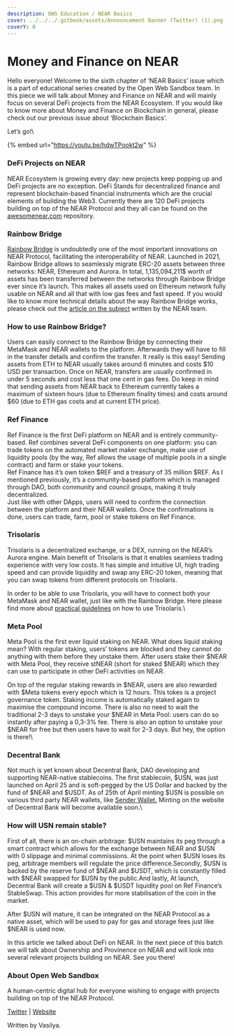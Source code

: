 ```yaml
---
description: OWS Education / NEAR Basics
cover: ../../../.gitbook/assets/Announcement Banner (Twitter) (1).png
coverY: 0
---
```


# Money and Finance on NEAR

Hello everyone! Welcome to the sixth chapter of ‘NEAR Basics’ issue which is a part of educational series created by the Open Web Sandbox team. In this piece we will talk about Money and Finance on NEAR and will mainly focus on several DeFi projects from the NEAR Ecosystem. If you would like to know more about Money and Finance on Blockchain in general, please check out our previous issue about ‘Blockchain Basics’.&#x20;

Let’s go!\


{% embed url="https://youtu.be/hdwTPookt2w" %}

### DeFi Projects on NEAR

NEAR Ecosystem is growing every day: new projects keep popping up and DeFi projects are no exception. DeFi Stands for decentralized finance and represent blockchain-based financial instruments which are the crucial elements of building the Web3. Currently there are 120 DeFi projects building on top of the NEAR Protocol and they all can be found on the [awesomenear.com](http://awesomenear.com) repository.

### Rainbow Bridge

[Rainbow Bridge](https://rainbowbridge.app/transfer) is undoubtedly one of the most important innovations on NEAR Protocol, facilitating the interoperability of NEAR. Launched in 2021, Rainbow Bridge allows to seamlessly migrate ERC-20 assets between three networks: NEAR, Ethereum and Aurora. In total, 1,135,094,211$ worth of assets has been transferred between the networks through Rainbow Bridge ever since it’s launch. This makes all assets used on Ethereum network fully usable on NEAR and all that with low gas fees and fast speed. If you would like to know more technical details about the way Rainbow Bridge works, please check out the [article on the subject](https://near.org/blog/eth-near-rainbow-bridge/) written by the NEAR team.

### How to use Rainbow Bridge?

Users can easily connect to the Rainbow Bridge by connecting their MetaMask and NEAR wallets to the platform. Afterwards they will have to fill in the transfer details and confirm the transfer. It really is this easy! Sending assets from ETH to NEAR usually takes around 6 minutes and costs $10 USD per transaction. Once on NEAR, transfers are usually confirmed in under 5 seconds and cost less that one cent in gas fees. Do keep in mind that sending assets from NEAR back to Ethereum currently takes a maximum of sixteen hours (due to Ethereum finality times) and costs around $60 (due to ETH gas costs and at current ETH price).

### Ref Finance

Ref Finance is the first DeFi platform on NEAR and is entirely community-based. Ref combines several DeFi components on one platform: you can trade tokens on the automated market maker exchange, make use of liquidity pools (by the way, Ref allows the usage of multiple pools in a single contract) and farm or stake your tokens.\
Ref Finance has it’s own token $REF and a treasury of 35 million $REF. As I mentioned previously, it’s a community-based platform which is managed through DAO, both community and council groups, making it truly decentralized.\
Just like with other DApps, users will need to confirm the connection between the platform and their NEAR wallets. Once the confirmations is done, users can trade, farm, pool or stake tokens on Ref Finance.

### Trisolaris

Trisolaris is a decentralized exchange, or a DEX, running on the NEAR’s Aurora engine. Main benefit of Trisolaris is that it enables seamless trading experience with very low costs. It has simple and intuitive UI, high trading speed and can provide liquidity and swap any ERC-20 token, meaning that you can swap tokens from different protocols on Trisolaris.

In order to be able to use Trisolaris, you will have to connect both your MetaMask and NEAR wallet, just like with the Rainbow Bridge. Here please find more about [practical guidelines](https://trisolaris-labs.github.io/docs/gettingstarted/) on how to use Trisolaris.\


### Meta Pool

Meta Pool is the first ever liquid staking on NEAR. What does liquid staking mean? With regular staking, users’ tokens are blocked and they cannot do anything with them before they unstake them. After users stake their $NEAR with Meta Pool, they receive stNEAR (short for staked $NEAR) which they can use to participate in other DeFi activities on NEAR.

On top of the regular staking rewards in $NEAR, users are also rewarded with $Meta tokens every epoch which is 12 hours. This tokes is a project governance token. Staking income is automatically staked again to maximise the compound income. There is also no need to wait the traditional 2-3 days to unstake your $NEAR in Meta Pool: users can do so instantly after paying a 0,3-3% fee. There is also an option to unstake your $NEAR for free but then users have to wait for 2-3 days. But hey, the option is there!\


### Decentral Bank

Not much is yet known about Decentral Bank, DAO developing and supporting NEAR-native stablecoins. The first stablecoin, $USN, was just launched on April 25 and is soft-pegged by the US Dollar and backed by the fund of $NEAR and $USDT. As of 25th of April minting $USN is possible on various third party NEAR wallets, like [Sender Wallet.](https://senderwallet.io) Minting on the website of Decentral Bank will become available soon.\


### How will USN remain stable?

First of all, there is an on-chain arbitrage: $USN maintains its peg through a smart contract which allows for the exchange between NEAR and $USN with 0 slippage and minimal commissions. At the point when $USN loses its peg, arbitrage members will regulate the price difference.Secondly, $USN is backed by the reserve fund of $NEAR and $USDT, which is constantly filled with $NEAR swapped for $USN by the public.And lastly, At launch, Decentral Bank will create a $USN & $USDT liquidity pool on Ref Finance’s StableSwap. This action provides for more stabilisation of the coin in the market.

After $USN will mature, it can be integrated on the NEAR Protocol as a native asset, which will be used to pay for gas and storage fees just like $NEAR is used now.

In this article we talked about DeFi on NEAR. In the next piece of this batch we will talk about Ownership and Provinence on NEAR and will look into several relevant projects building on NEAR. See you there!

### About Open Web Sandbox

A human-centric digital hub for everyone wishing to engage with projects building on top of the NEAR Protocol.

[Twitter](https://near.org/sandbox/) | [Website](https://twitter.com/OpenWebSandbox)

Written by Vasilya.
